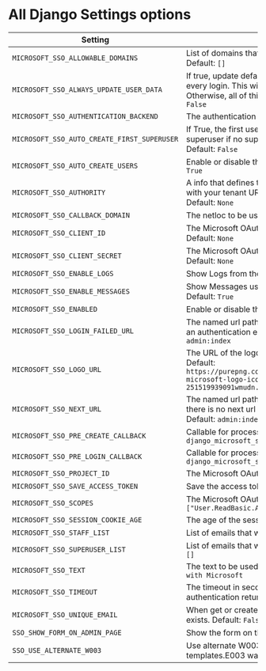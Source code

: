 # All Django Settings options

| Setting                                     | Description                                                                                                                                                                           |
|---------------------------------------------|---------------------------------------------------------------------------------------------------------------------------------------------------------------------------------------|
| `MICROSOFT_SSO_ALLOWABLE_DOMAINS`           | List of domains that will be allowed to create users. Default: `[]`                                                                                                                   |
| `MICROSOFT_SSO_ALWAYS_UPDATE_USER_DATA`     | If true, update default user info from Microsoft data at every login. This will also make their password unusable. Otherwise, all of this happens only on create. Default: `False`    |
| `MICROSOFT_SSO_AUTHENTICATION_BACKEND`      | The authentication backend to use.  Default: `None`                                                                                                                                   |
| `MICROSOFT_SSO_AUTO_CREATE_FIRST_SUPERUSER` | If True, the first user that logs in will be created as superuser if no superuser exists in the database at all. Default: `False`                                                     |
| `MICROSOFT_SSO_AUTO_CREATE_USERS`           | Enable or disable the auto-create users feature. Default: `True`                                                                                                                      |
| `MICROSOFT_SSO_AUTHORITY`                   | A info that defines the token authority. You should set it with your tenant URL or AuthorityBuilder instance. Default: `None`                                                         |
| `MICROSOFT_SSO_CALLBACK_DOMAIN`             | The netloc to be used on Callback URI. Default: `None`                                                                                                                                |
| `MICROSOFT_SSO_CLIENT_ID`                   | The Microsoft OAuth 2.0 Web Application Client ID. Default: `None`                                                                                                                    |
| `MICROSOFT_SSO_CLIENT_SECRET`               | The Microsoft OAuth 2.0 Web Application Client Secret. Default: `None`                                                                                                                |
| `MICROSOFT_SSO_ENABLE_LOGS`                 | Show Logs from the library. Default: `True`                                                                                                                                           |
| `MICROSOFT_SSO_ENABLE_MESSAGES`             | Show Messages using Django Messages Framework. Default: `True`                                                                                                                        |
| `MICROSOFT_SSO_ENABLED`                     | Enable or disable the plugin. Default: `True`                                                                                                                                         |
| `MICROSOFT_SSO_LOGIN_FAILED_URL`            | The named url path that the user will be redirected to if an authentication error is encountered. Default: `admin:index`                                                              |
| `MICROSOFT_SSO_LOGO_URL`                    | The URL of the logo to be used on the login button. Default: `https://purepng.com/public/uploads/large/purepng.com-microsoft-logo-iconlogobrand-logoiconslogos-251519939091wmudn.png` |
| `MICROSOFT_SSO_NEXT_URL`                    | The named url path that the user will be redirected if there is no next url after successful authentication. Default: `admin:index`                                                   |
| `MICROSOFT_SSO_PRE_CREATE_CALLBACK`         | Callable for processing pre-create logic. Default: `django_microsoft_sso.hooks.pre_create_user`                                                                                       |
| `MICROSOFT_SSO_PRE_LOGIN_CALLBACK`          | Callable for processing pre-login logic. Default: `django_microsoft_sso.hooks.pre_login_user`                                                                                         |
| `MICROSOFT_SSO_PROJECT_ID`                  | The Microsoft OAuth 2.0 Project ID. Default: `None`                                                                                                                                   |
| `MICROSOFT_SSO_SAVE_ACCESS_TOKEN`           | Save the access token in the session. Default: `False`                                                                                                                                |
| `MICROSOFT_SSO_SCOPES`                      | The Microsoft OAuth 2.0 Scopes. Default: `["User.ReadBasic.All"]`                                                                                                                     |
| `MICROSOFT_SSO_SESSION_COOKIE_AGE`          | The age of the session cookie in seconds. Default: `3600`                                                                                                                             |
| `MICROSOFT_SSO_STAFF_LIST`                  | List of emails that will be created as staff. Default: `[]`                                                                                                                           |
| `MICROSOFT_SSO_SUPERUSER_LIST`              | List of emails that will be created as superuser. Default: `[]`                                                                                                                       |
| `MICROSOFT_SSO_TEXT`                        | The text to be used on the login button. Default: `Sign in with Microsoft`                                                                                                            |
| `MICROSOFT_SSO_TIMEOUT`                     | The timeout in seconds for the Microsoft SSO authentication returns info, in minutes. Default: `10`                                                                                   |
| `MICROSOFT_SSO_UNIQUE_EMAIL`                | When get or create a new user, check if the email already exists. Default: `False`                                                                                                    |
| `SSO_SHOW_FORM_ON_ADMIN_PAGE`               | Show the form on the admin page. Default: `True`                                                                                                                                      |
| `SSO_USE_ALTERNATE_W003`                    | Use alternate W003 warning. You need to silence original templates.E003 warning. Default: `False`                                                                                     |
